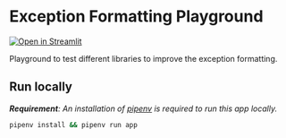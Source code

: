 # Exception Formatting Playground

[![Open in Streamlit](https://static.streamlit.io/badges/streamlit_badge_black_white.svg)](https://share.streamlit.io/lukasmasuch/st-playground/main/prototypes/exception-formatting/app.py)

Playground to test different libraries to improve the exception formatting. 

## Run locally

_**Requirement**: An installation of [pipenv](https://github.com/pypa/pipenv) is required to run this app locally._

```bash
pipenv install && pipenv run app
```
